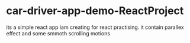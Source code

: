 # car-driver-app-demo-ReactProject
its a simple react app iam creating for react practising. it contain parallex effect and some smmoth scrolling motions
